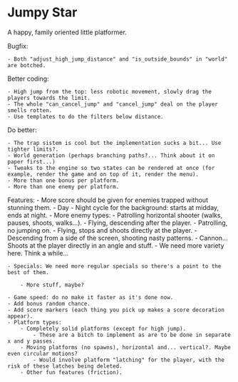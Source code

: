 # Jumpy Star

A happy, family oriented little platformer.

Bugfix:

	- Both "adjust_high_jump_distance" and "is_outside_bounds" in "world" are botched.

Better coding:

	- High jump from the top: less robotic movement, slowly drag the players towards the limit.
	- The whole "can_cancel_jump" and "cancel_jump" deal on the player smells rotten.
	- Use templates to do the filters below distance.

Do better:

	- The trap sistem is cool but the implementation sucks a bit... Use tighter limits?.
	- World generation (perhaps branching paths?... Think about it on paper first...)
	- Tweaks to the engine so two states can be rendered at once (for example, render the game and on top of it, render the menu).
	- More than one bonus per platform.
	- More than one enemy per platform.

Features:
	- More score should be given for enemies trapped without stunning them.
	- Day - Night cycle for the background: starts at midday, ends at night.
	- More enemy types:
		- Patrolling horizontal shooter (walks, pauses, shoots, walks...).
		- Flying, descending after the player.
		- Patrolling, no jumping on.
		- Flying, stops and shoots directly at the player.
		- Descending from a side of the screen, shooting nasty patterns.
		- Cannon... Shoots at the player directly in an angle and stuff.
		- We need more variety here. Think a while...
		
	- Specials: We need more regular specials so there's a point to the best of them.

		- More stuff, maybe?

	- Game speed: do no make it faster as it's done now.
	- Add bonus random chance.
	- Add score markers (each thing you pick up makes a score decoration appear).
	- Platform types:
		- Completely solid platforms (except for high jump).
			- These are a bitch to implement as are to be done in separate x and y passes.
		- Moving platforms (no spawns), horizontal and... vertical?. Maybe even circular motions?
			- Would involve platform "latching" for the player, with the risk of these latches being deleted.
		- Other fun features (friction).

